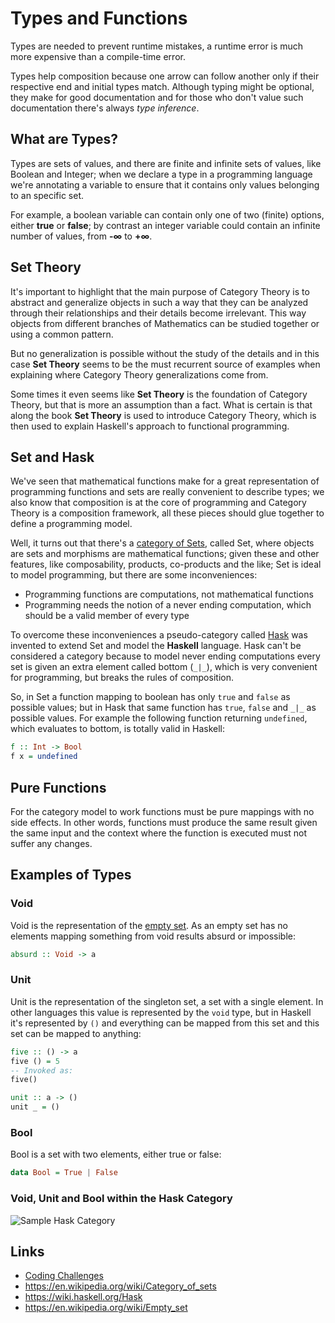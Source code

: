 Types and Functions
===================

Types are needed to prevent runtime mistakes, a runtime error is much more expensive than a compile-time error.

Types help composition because one arrow can follow another only if their respective end and initial types match. Although typing might be optional, they make for good documentation and for those who don't value such documentation there's always *type inference*.


What are Types?
---------------
Types are sets of values, and there are finite and infinite sets of values, like Boolean and Integer; when we declare a type in a programming language we're annotating a variable to ensure that it contains only values belonging to an specific set.

For example, a boolean variable can contain only one of two (finite) options, either **true** or **false**; by contrast an integer variable could contain an infinite number of values, from **-&infin;** to **+&infin;**.


Set Theory
----------
It's important to highlight that the main purpose of Category Theory is to abstract and generalize objects in such a way that they can be analyzed through their relationships and their details become irrelevant. This way objects from different branches of Mathematics can be studied together or using a common pattern.

But no generalization is possible without the study of the details and in this case **Set Theory** seems to be the must recurrent source of examples when explaining where Category Theory generalizations come from.

Some times it even seems like **Set Theory** is the foundation of Category Theory, but that is more an assumption than a fact. What is certain is that along the book **Set Theory** is used to introduce Category Theory, which is then used to explain Haskell's approach to functional programming.


Set and Hask
------------
We've seen that mathematical functions make for a great representation of programming functions and sets are really convenient to describe types; we also know that composition is at the core of programming and Category Theory is a composition framework, all these pieces should glue together to define a programming model.

Well, it turns out that there's a [category of Sets](https://en.wikipedia.org/wiki/Category_of_sets), called Set, where objects are sets and morphisms are mathematical functions; given these and other features, like composability, products, co-products and the like; Set is ideal to model programming, but there are some inconveniences:

  - Programming functions are computations, not mathematical functions
  - Programming needs the notion of a never ending computation, which should be a valid member of every type

To overcome these inconveniences a pseudo-category called [Hask](https://wiki.haskell.org/Hask) was invented to extend Set and model the **Haskell** language. Hask can't be considered a category because to model never ending computations every set is given an extra element called bottom (`_|_`), which is very convenient for programming, but breaks the rules of composition.

So, in Set a function mapping to boolean has only `true` and `false` as possible values; but in Hask that same function has `true`, `false` and `_|_` as possible values. For example the following function returning `undefined`, which evaluates to bottom, is totally valid in Haskell:

```haskell
f :: Int -> Bool
f x = undefined
```


Pure Functions
--------------
For the category model to work functions must be pure mappings with no side effects. In other words, functions must produce the same result given the same input and the context where the function is executed must not suffer any changes.


Examples of Types
-----------------

### Void
Void is the representation of the [empty set](https://en.wikipedia.org/wiki/Empty_set). As an empty set has no elements mapping something from void results absurd or impossible:

```haskell
absurd :: Void -> a
```

### Unit
Unit is the representation of the singleton set, a set with a single element. In other languages this value is represented by the `void` type, but in Haskell it's represented by `()` and everything can be mapped from this set and this set can be mapped to anything:

```haskell
five :: () -> a
five () = 5
-- Invoked as:
five()

unit :: a -> ()
unit _ = ()
```

### Bool
Bool is a set with two elements, either true or false:

```haskell
data Bool = True | False
```

### Void, Unit and Bool within the Hask Category
![Sample Hask Category](https://user-images.githubusercontent.com/7043153/111710002-1f92a500-881f-11eb-88a1-7c5cc6e1c6d2.png)


Links
-----
- [Coding Challenges](../java/src/test/java/org/krloxz/training/cattheory/FunctionMemoizationTest.java)
- https://en.wikipedia.org/wiki/Category_of_sets
- https://wiki.haskell.org/Hask
- https://en.wikipedia.org/wiki/Empty_set


